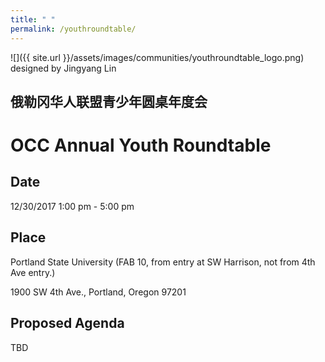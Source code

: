 ```yaml
---
title: " "
permalink: /youthroundtable/
---
```


![]({{ site.url }}/assets/images/communities/youthroundtable_logo.png)
designed by Jingyang Lin

## 俄勒冈华人联盟青少年圆桌年度会
# OCC Annual Youth Roundtable

## Date
12/30/2017 1:00 pm - 5:00 pm

## Place
Portland State University (FAB 10, from entry at SW Harrison, not from 4th Ave entry.)

1900 SW 4th Ave., Portland, Oregon 97201

## Proposed Agenda

TBD
